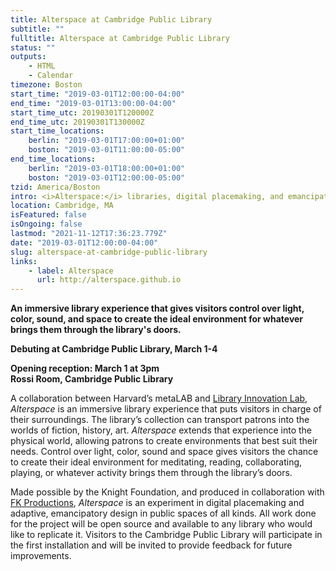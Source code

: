 ```yaml
---
title: Alterspace at Cambridge Public Library
subtitle: ""
fulltitle: Alterspace at Cambridge Public Library
status: ""
outputs:
    - HTML
    - Calendar
timezone: Boston
start_time: "2019-03-01T12:00:00-04:00"
end_time: "2019-03-01T13:00:00-04:00"
start_time_utc: 20190301T120000Z
end_time_utc: 20190301T130000Z
start_time_locations:
    berlin: "2019-03-01T17:00:00+01:00"
    boston: "2019-03-01T11:00:00-05:00"
end_time_locations:
    berlin: "2019-03-01T18:00:00+01:00"
    boston: "2019-03-01T12:00:00-05:00"
tzid: America/Boston
intro: <i>Alterspace:</i> libraries, digital placemaking, and emancipatory design
location: Cambridge, MA
isFeatured: false
isOngoing: false
lastmod: "2021-11-12T17:36:23.779Z"
date: "2019-03-01T12:00:00-04:00"
slug: alterspace-at-cambridge-public-library
links:
    - label: Alterspace
      url: http://alterspace.github.io
---
```

**An immersive library experience that gives visitors control over light, color, sound, and space to create the ideal environment for whatever brings them through the library's doors.**

**Debuting at Cambridge Public Library, March 1-4**

**Opening reception: March 1 at 3pm<br />
Rossi Room, Cambridge Public Library**


A collaboration between Harvard’s metaLAB and [Library Innovation Lab](https://lil.law.harvard.edu/), *Alterspace* is an immersive library experience that puts visitors in charge of their surroundings. The library’s collection can transport patrons into the worlds of fiction, history, art. *Alterspace* extends that experience into the physical world, allowing patrons to create environments that best suit their needs. Control over light, color, sound and space gives visitors the chance to create their ideal environment for meditating, reading, collaborating, playing, or whatever activity brings them through the library’s doors.


Made possible by the Knight Foundation, and produced in collaboration with [FK Productions](http://fk-productions.com/), *Alterspace* is an experiment in digital placemaking and adaptive, emancipatory design in public spaces of all kinds. All work done for the project will be open source and available to any library who would like to replicate it. Visitors to the Cambridge Public Library will participate in the first installation and will be invited to provide feedback for future improvements.
